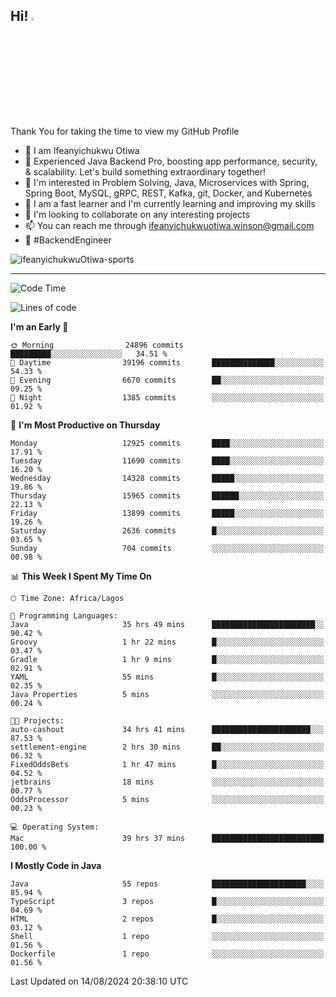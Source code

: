 <!-- BLOG-POST-LIST:START --><!-- BLOG-POST-LIST:END -->

## Hi! <img src="https://media.giphy.com/media/hvRJCLFzcasrR4ia7z/giphy.gif" width="4%"> 

Thank You for taking the time to view my GitHub Profile

- 👋 I am Ifeanyichukwu Otiwa
- 🚀 Experienced Java Backend Pro, boosting app performance, security, & scalability. Let's build something extraordinary together!
- 👀 I'm interested in Problem Solving, Java, Microservices with Spring, Spring Boot, MySQL, gRPC, REST, Kafka, git, Docker, and Kubernetes
- 🌱 I am a fast learner and I'm currently learning and improving my skills
- 💞️ I'm looking to collaborate on any interesting projects
- 📫 You can reach me through ifeanyichukwuotiwa.winson@gmail.com
- 🚀 #BackendEngineer

<p align="left" marginTop="10px"> <img src="https://komarev.com/ghpvc/?username=ifeanyichukwuOtiwa-sports&label=Profile%20views&color=0e75b6&style=for-the-badge" alt="ifeanyichukwuOtiwa-sports" /> </p>

***

<!--START_SECTION:waka-->
![Code Time](http://img.shields.io/badge/Code%20Time-2%2C787%20hrs%2029%20mins-blue)

![Lines of code](https://img.shields.io/badge/From%20Hello%20World%20I%27ve%20Written-17.1%20million%20lines%20of%20code-blue)

**I'm an Early 🐤** 

```text
🌞 Morning                24896 commits       █████████░░░░░░░░░░░░░░░░   34.51 % 
🌆 Daytime                39196 commits       ██████████████░░░░░░░░░░░   54.33 % 
🌃 Evening                6670 commits        ██░░░░░░░░░░░░░░░░░░░░░░░   09.25 % 
🌙 Night                  1385 commits        ░░░░░░░░░░░░░░░░░░░░░░░░░   01.92 % 
```
📅 **I'm Most Productive on Thursday** 

```text
Monday                   12925 commits       ████░░░░░░░░░░░░░░░░░░░░░   17.91 % 
Tuesday                  11690 commits       ████░░░░░░░░░░░░░░░░░░░░░   16.20 % 
Wednesday                14328 commits       █████░░░░░░░░░░░░░░░░░░░░   19.86 % 
Thursday                 15965 commits       ██████░░░░░░░░░░░░░░░░░░░   22.13 % 
Friday                   13899 commits       █████░░░░░░░░░░░░░░░░░░░░   19.26 % 
Saturday                 2636 commits        █░░░░░░░░░░░░░░░░░░░░░░░░   03.65 % 
Sunday                   704 commits         ░░░░░░░░░░░░░░░░░░░░░░░░░   00.98 % 
```


📊 **This Week I Spent My Time On** 

```text
🕑︎ Time Zone: Africa/Lagos

💬 Programming Languages: 
Java                     35 hrs 49 mins      ███████████████████████░░   90.42 % 
Groovy                   1 hr 22 mins        █░░░░░░░░░░░░░░░░░░░░░░░░   03.47 % 
Gradle                   1 hr 9 mins         █░░░░░░░░░░░░░░░░░░░░░░░░   02.91 % 
YAML                     55 mins             █░░░░░░░░░░░░░░░░░░░░░░░░   02.35 % 
Java Properties          5 mins              ░░░░░░░░░░░░░░░░░░░░░░░░░   00.24 % 

🐱‍💻 Projects: 
auto-cashout             34 hrs 41 mins      ██████████████████████░░░   87.53 % 
settlement-engine        2 hrs 30 mins       ██░░░░░░░░░░░░░░░░░░░░░░░   06.32 % 
FixedOddsBets            1 hr 47 mins        █░░░░░░░░░░░░░░░░░░░░░░░░   04.52 % 
jetbrains                18 mins             ░░░░░░░░░░░░░░░░░░░░░░░░░   00.77 % 
OddsProcessor            5 mins              ░░░░░░░░░░░░░░░░░░░░░░░░░   00.23 % 

💻 Operating System: 
Mac                      39 hrs 37 mins      █████████████████████████   100.00 % 
```

**I Mostly Code in Java** 

```text
Java                     55 repos            █████████████████████░░░░   85.94 % 
TypeScript               3 repos             █░░░░░░░░░░░░░░░░░░░░░░░░   04.69 % 
HTML                     2 repos             █░░░░░░░░░░░░░░░░░░░░░░░░   03.12 % 
Shell                    1 repo              ░░░░░░░░░░░░░░░░░░░░░░░░░   01.56 % 
Dockerfile               1 repo              ░░░░░░░░░░░░░░░░░░░░░░░░░   01.56 % 
```




 Last Updated on 14/08/2024 20:38:10 UTC
<!--END_SECTION:waka-->

<!--
<p align="center">
![trophy](https://github-profile-trophy.vercel.app/?username=ifeanyichukwuOtiwa-sports&theme=onedark) (https://github.com/ryo-ma/github-profile-trophy)
</p>
-->

<!---
ifeanyi-otiwa/ifeanyi-otiwa is a ✨ special ✨ repository because its `README.md` (this file) appears on your GitHub profile.
You can click the Preview link to take a look at your changes.
--->
